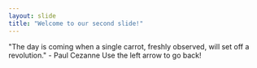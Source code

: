 ```yaml
---
layout: slide
title: "Welcome to our second slide!"
---
```

"The day is coming when a single carrot, freshly observed, will set off a revolution." - Paul Cezanne
Use the left arrow to go back!
